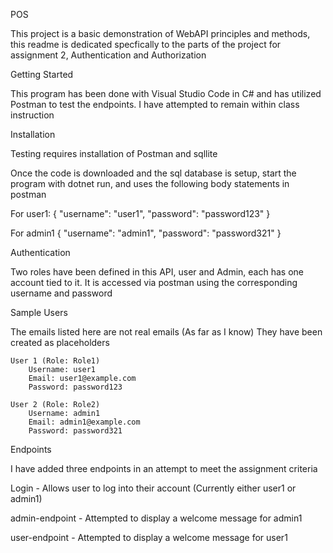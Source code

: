 POS

This project is a basic demonstration of WebAPI principles and methods, this readme is dedicated specfically to the parts of the project for assignment 2, Authentication and Authorization

Getting Started

This program has been done with Visual Studio Code in C# and has utilized Postman to test the endpoints. I have attempted to remain within class instruction

Installation

Testing requires installation of Postman and sqllite

Once the code is downloaded and the sql database is setup, start the program with dotnet run, and uses the following body statements in postman

For user1: 
{
    "username": "user1",
    "password": "password123"
}

For admin1
{
    "username": "admin1",
    "password": "password321"
}

Authentication

Two roles have been defined in this API, user and Admin, each has one account tied to it. It is accessed via postman using the corresponding username and password

Sample Users

The emails listed here are not real emails (As far as I know) They have been created as placeholders

    User 1 (Role: Role1)
        Username: user1
        Email: user1@example.com
        Password: password123

    User 2 (Role: Role2)
        Username: admin1
        Email: admin1@example.com
        Password: password321

Endpoints

I have added three endpoints in an attempt to meet the assignment criteria

Login - Allows user to log into their account (Currently either user1 or admin1)

admin-endpoint - Attempted to display a welcome message for admin1

user-endpoint - Attempted to display a welcome message for user1



    

